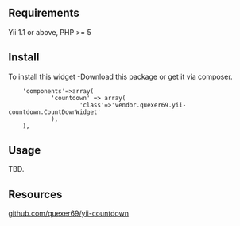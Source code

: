 ## Requirements

Yii 1.1 or above, PHP >= 5

## Install

To install this widget
-Download this package or get it via composer.

        'components'=>array(
                'countdown' => array(
                        'class'=>'vendor.quexer69.yii-countdown.CountDownWidget'
                ),
        ),

## Usage

TBD.

## Resources

[github.com/quexer69/yii-countdown](https://github.com/Quexer69/yii-countdown "github repository")
